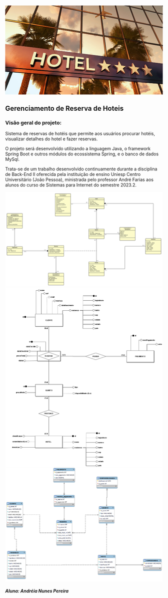 ![img.png](img.png)

## Gerenciamento de Reserva de Hoteis

### Visão geral do projeto:

<p>Sistema de reservas de hotéis que permite aos usuários procurar hotéis, visualizar detalhes do hotel e fazer reservas.</p>

<p>O projeto será desenvolvido utilizando a linguagem Java, o framework Spring Boot e outros módulos do ecossistema Spring, e o banco de dados MySql.</p>

<p>Trata-se de um trabalho desenvolvido continuamente durante a disciplina de Back-End II oferecida pela instituição de ensino Uniesp Centro Universitário (João Pessoa), 
ministrada pelo professor André Farias aos alunos do curso de Sistemas para Internet do semestre 2023.2.</p>

![reserva-hoteis-diagrama-de-classes.jpeg](reserva-hoteis-diagrama-de-classes.jpeg)
![reserva-hoteis-MER.png](reserva-hoteis-MER.png)
![reserva-hoteis-modelo_relacional.png](reserva-hoteis-modelo_relacional.png)

##### Aluna: Andréia Nunes Pereira